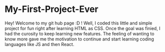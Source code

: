 # My-First-Project-Ever

Hey! Welcome to my git hub page :D ! Well, I coded this little and simple project for fun right after learning HTML as CSS. Once the goal was finied, I had the curosity to keep learning new features. The feeling of wanting to know more gave me the motivation to continue and start learning coding languages like JS and then React.